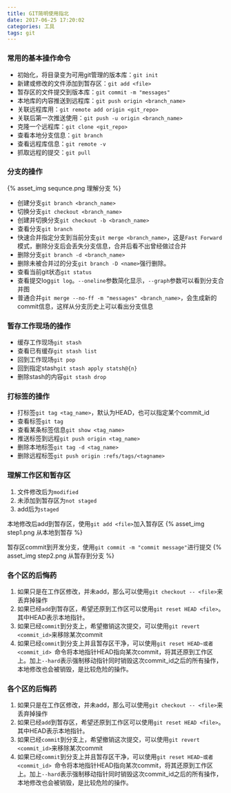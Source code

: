```yaml
---
title: GIT简明使用指北
date: 2017-06-25 17:20:02
categories: 工具
tags: git
---
```


### 常用的基本操作命令
- 初始化，将目录变为可用git管理的版本库：`git init`
- 新建或修改的文件添加到暂存区：`git add <file>`
- 暂存区的文件提交到版本库：`git commit -m "messages"`
- 本地库的内容推送到远程库：`git push origin <branch_name>`
- 关联远程库用：`git remote add origin <git_repo>`
- 关联后第一次推送使用：`git push -u origin <branch_name>`
- 克隆一个远程库：`git clone <git_repo>`
- 查看本地分支信息：`git branch`
- 查看远程库信息：`git remote -v`
- 抓取远程的提交：`git pull`


### 分支的操作

{% asset_img sequnce.png 理解分支 %}

- 创建分支`git branch <branch_name>`
- 切换分支`git checkout <branch_name>`
- 创建并切换分支`git checkout -b <branch_name>`
- 查看分支`git branch`
- 快速合并指定分支到当前分支`git merge <branch_name>`，这是`Fast Forward`模式，删除分支后会丢失分支信息，合并后看不出曾经做过合并
- 删除分支`git branch -d <branch_name>`
- 删除未被合并过的分支`git branch -D <name>`强行删除。
- 查看当前git状态`git status`
- 查看提交log`git log`。`--oneline`参数简化显示，`--graph`参数可以看到分支合并图
- 普通合并`git merge --no-ff -m "messages" <branch_name>`，会生成新的commit信息，这样从分支历史上可以看出分支信息


### 暂存工作现场的操作
- 缓存工作现场`git stash`
- 查看已有缓存`git stash list`
- 回到工作现场`git pop`
- 回到指定stash`git stash apply statsh@{n}`
- 删除stash的内容`git stash drop`


### 打标签的操作
- 打标签`git tag <tag_name>`，默认为HEAD，也可以指定某个commit_id
- 查看标签`git tag`
- 查看某条标签信息`git show <tag_name>`
- 推送标签到远程`git push origin <tag_name>`
- 删除本地标签`git tag -d <tag_name>`
- 删除远程标签`git push origin :refs/tags/<tagname>`


### 理解工作区和暂存区

1. 文件修改后为`modified`
2. 未添加到暂存区为`not staged`
3. add后为`staged`

本地修改后add到暂存区，使用`git add <file>`加入暂存区
{% asset_img step1.png 从本地到暂存 %}

暂存区commit到开发分支，使用`git commit -m "commit message"`进行提交
{% asset_img step2.png 从暂存到分支 %}


### 各个区的后悔药

1. 如果只是在工作区修改，并未add，那么可以使用`git checkout -- <file>`来丢弃掉操作
2. 如果已经`add`到暂存区，希望还原到工作区可以使用`git reset HEAD <file>`。其中HEAD表示本地指针。
3. 如果已经`commit`到分支上，希望撤销这次提交，可以使用`git revert <commit_id>`来移除某次commit
4. 如果已经`commit`到分支上并且暂存区干净，可以使用`git reset HEAD~或者<commit_id> `命令将本地指针HEAD指向某次commit，将其还原到工作区上。加上`--hard`表示强制移动指针同时销毁这次commit_id之后的所有操作，本地修改也会被销毁，是比较危险的操作。


### 各个区的后悔药

1. 如果只是在工作区修改，并未add，那么可以使用`git checkout -- <file>`来丢弃掉操作
2. 如果已经`add`到暂存区，希望还原到工作区可以使用`git reset HEAD <file>`。其中HEAD表示本地指针。
3. 如果已经`commit`到分支上，希望撤销这次提交，可以使用`git revert <commit_id>`来移除某次commit
4. 如果已经`commit`到分支上并且暂存区干净，可以使用`git reset HEAD~或者<commit_id> `命令将本地指针HEAD指向某次commit，将其还原到工作区上。加上`--hard`表示强制移动指针同时销毁这次commit_id之后的所有操作，本地修改也会被销毁，是比较危险的操作。
